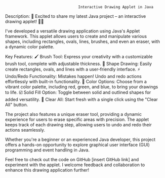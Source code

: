                                      Interactive Drawing Applet in Java

Description:
🚀 Excited to share my latest Java project – an interactive drawing applet! 🎨✨

I've developed a versatile drawing application using Java's Applet framework. This applet allows users to create and manipulate various shapes, including rectangles, ovals, lines, brushes, and even an eraser, with a dynamic color palette.

Key Features:
🖌️ Brush Tool: Express your creativity with a customizable brush tool, complete with adjustable thickness.
📐 Shape Drawing: Easily create rectangles, ovals, and lines with a user-friendly interface.
⚡ Undo/Redo Functionality: Mistakes happen! Undo and redo actions effortlessly with built-in functionality.
🌈 Color Options: Choose from a vibrant color palette, including red, green, and blue, to bring your drawings to life.
☑️ Solid Fill Option: Toggle between solid and outlined shapes for added versatility.
🔄 Clear All: Start fresh with a single click using the "Clear All" button.

The project also features a unique eraser tool, providing a dynamic experience for users to erase specific areas with precision. The applet keeps track of each drawing step, allowing users to undo and redo their actions seamlessly.

Whether you're a beginner or an experienced Java developer, this project offers a hands-on opportunity to explore graphical user interface (GUI) programming and event handling in Java.

Feel free to check out the code on GitHub [insert GitHub link] and experiment with the applet. I welcome feedback and collaboration to enhance this drawing application further!
